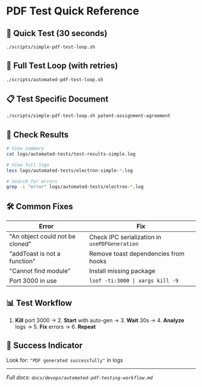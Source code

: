 # PDF Test Quick Reference

## 🚀 Quick Test (30 seconds)
```bash
./scripts/simple-pdf-test-loop.sh
```

## 🔄 Full Test Loop (with retries)
```bash
./scripts/automated-pdf-test-loop.sh
```

## 📋 Test Specific Document
```bash
./scripts/simple-pdf-test-loop.sh patent-assignment-agreement
```

## 📁 Check Results
```bash
# View summary
cat logs/automated-tests/test-results-simple.log

# View full logs
less logs/automated-tests/electron-simple-*.log

# Search for errors
grep -i "error" logs/automated-tests/electron-*.log
```

## 🛠 Common Fixes

| Error | Fix |
|-------|-----|
| "An object could not be cloned" | Check IPC serialization in `usePDFGeneration` |
| "addToast is not a function" | Remove toast dependencies from hooks |
| "Cannot find module" | Install missing package |
| Port 3000 in use | `lsof -ti:3000 \| xargs kill -9` |

## 📊 Test Workflow
1. **Kill** port 3000 → 2. **Start** with auto-gen → 3. **Wait** 30s → 4. **Analyze** logs → 5. **Fix** errors → 6. **Repeat**

## 🎯 Success Indicator
Look for: `"PDF generated successfully"` in logs

---
*Full docs: `docs/devops/automated-pdf-testing-workflow.md`* 
